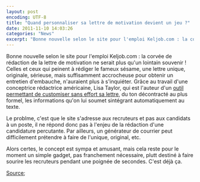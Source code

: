 ```yaml
---
layout: post
encoding: UTF-8
title: "Quand personnaliser sa lettre de motivation devient un jeu ?"
date: 2011-11-10 14:03:26
categories: "News"
excerpt: "Bonne nouvelle selon le site pour l'emploi Keljob.com : la corvée de rédaction de la lettre de motivation ne serait plus qu'un lointain souvenir !"
---
```

Bonne nouvelle selon le site pour l'emploi Keljob.com : la corvée de rédaction de la lettre de motivation ne serait plus qu'un lointain souvenir !
Celles et ceux qui peinent à rédiger le fameux sésame, une lettre unique, originale, sérieuse, mais suffisamment accrocheuse pour obtenir un entretien d'embauche, n'auraient plus à s'inquiéter. Grâce au travail d'une conceptrice rédactrice américaine, Lisa Taylor, qui est l'auteur d'un [outil permettant de customiser sans effort sa lettre](http://coverlettercustomizer.com/), du ton décontracté au plus formel, les informations qu'on lui soumet sintégrant automatiquement au texte.   
  
Le problme, c'est que le site s'adresse aux recruteurs et pas aux candidats à un poste, il ne répond donc pas à l'enjeu de la rédaction d'une candidature percutante. Par ailleurs, un générateur de courrier peut difficilement prétendre à faire de l'unique, original, etc.  
  
Alors certes, le concept est sympa et amusant, mais cela reste pour le moment un simple gadget, pas franchement nécessaire, plutt destiné à faire sourire les recruteurs pendant une poignée de secondes. C'est déjà ça.  
  
[Source](http://www.keljob.com/conseils-emploi/linfo-de-lemploi-en-continu/d/article/une-lettre-de-motivation-personnalisee-et-sans-efforts.html);